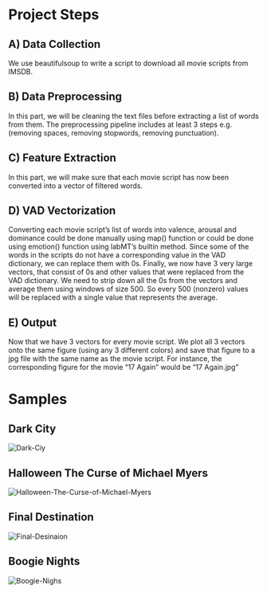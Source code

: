 # Project Steps

## A) Data Collection
We use beautifulsoup to write a script to download all movie scripts from IMSDB.

## B) Data Preprocessing
In this part, we will be cleaning the text files before extracting a list of words from them. The
preprocessing pipeline includes at least 3 steps e.g. (removing spaces, removing stopwords, removing
punctuation).

## C) Feature Extraction
In this part, we will make sure that each movie script has now been converted into a vector of filtered
words.

## D) VAD Vectorization
Converting each movie script’s list of words into valence, arousal and dominance could be done manually
using map() function or could be done using emotion() function using labMT’s builtin method. Since some of the words in the scripts do not have a
corresponding value in the VAD dictionary, we can replace them with 0s. Finally, we now have 3 very
large vectors, that consist of 0s and other values that were replaced from the VAD dictionary. We need
to strip down all the 0s from the vectors and average them using windows of size 500. So every 500 (nonzero)
values will be replaced with a single value that represents the average.

## E) Output
Now that we have 3 vectors for every movie script. We plot all 3 vectors onto the same figure (using any 3
different colors) and save that figure to a jpg file with the same name as the movie script. For instance,
the corresponding figure for the movie “17 Again” would be “17 Again.jpg”

# Samples
## Dark City
![Dark-Ciy](https://github.com/BasselSharaf/Movies-Sentiment-Analysis/assets/15571269/7cf20a95-ab49-4bf4-912b-7629ade53d16)

## Halloween The Curse of Michael Myers
![Halloween-The-Curse-of-Michael-Myers](https://github.com/BasselSharaf/Movies-Sentiment-Analysis/assets/15571269/86ca767a-0595-47d5-9ead-34a0e979fb90)

## Final Destination
![Final-Desinaion](https://github.com/BasselSharaf/Movies-Sentiment-Analysis/assets/15571269/2ba0617d-ed42-4d04-b738-f73c2623cb2d)

## Boogie Nights
![Boogie-Nighs](https://github.com/BasselSharaf/Movies-Sentiment-Analysis/assets/15571269/3d2fa9bd-c67a-4caf-9e37-7e4ae8d6edf4)

